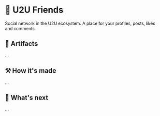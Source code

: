 # 👻 U2U Friends

Social network in the U2U ecosystem. A place for your profiles, posts, likes and comments.

## 🔗 Artifacts

...

## ⚒️ How it's made

...

## 🔮 What's next

...